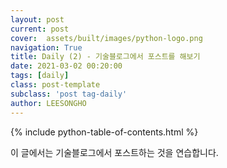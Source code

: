 ```yaml
---
layout: post
current: post
cover:  assets/built/images/python-logo.png
navigation: True
title: Daily (2) - 기술블로그에서 포스트를 해보기
date: 2021-03-02 00:20:00
tags: [daily]
class: post-template
subclass: 'post tag-daily'
author: LEESONGHO
---
```


{% include python-table-of-contents.html %}

이 글에서는 기술블로그에서 포스트하는 것을 연습합니다.